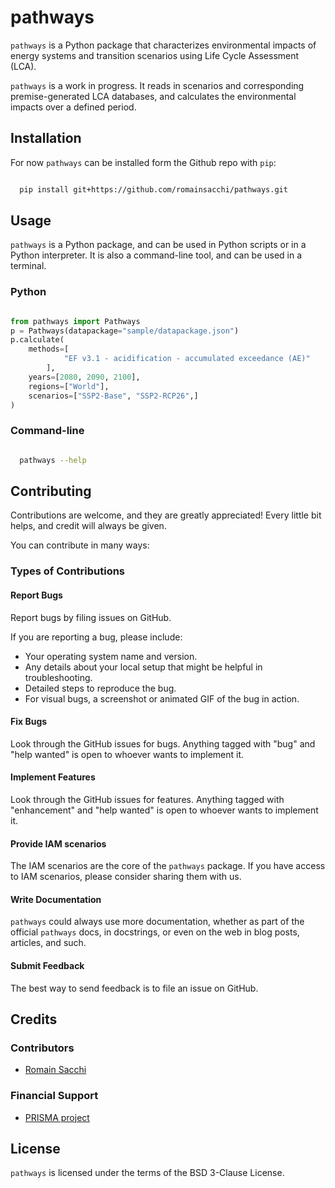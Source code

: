 # pathways

``pathways`` is a Python package that characterizes
environmental impacts of energy systems and transition scenarios using
Life Cycle Assessment (LCA).

``pathways`` is a work in progress. It reads in
scenarios and corresponding premise-generated LCA databases,
and calculates the environmental impacts over a defined period.

## Installation

For now ``pathways`` can be installed form the Github repo  with ``pip``:

```bash

  pip install git+https://github.com/romainsacchi/pathways.git

```


## Usage

``pathways`` is a Python package, and can be used in Python scripts
or in a Python interpreter. It is also a command-line tool, and can
be used in a terminal.

### Python

```python

from pathways import Pathways
p = Pathways(datapackage="sample/datapackage.json")
p.calculate(
    methods=[
            "EF v3.1 - acidification - accumulated exceedance (AE)"
        ],
    years=[2080, 2090, 2100],
    regions=["World"],
    scenarios=["SSP2-Base", "SSP2-RCP26",]
)

```

### Command-line

```bash

  pathways --help

```

## Contributing

Contributions are welcome, and they are greatly appreciated! Every
little bit helps, and credit will always be given.

You can contribute in many ways:

### Types of Contributions

#### Report Bugs

Report bugs by filing issues on GitHub.

If you are reporting a bug, please include:

* Your operating system name and version.
* Any details about your local setup that might be helpful in troubleshooting.
* Detailed steps to reproduce the bug.
* For visual bugs, a screenshot or animated GIF of the bug in action.

#### Fix Bugs

Look through the GitHub issues for bugs. Anything tagged with "bug"
and "help wanted" is open to whoever wants to implement it.

#### Implement Features

Look through the GitHub issues for features. Anything tagged with
"enhancement" and "help wanted" is open to whoever wants to
implement it.

#### Provide IAM scenarios

The IAM scenarios are the core of the ``pathways`` package. If you
have access to IAM scenarios, please consider sharing them with us.

#### Write Documentation

``pathways`` could always use more documentation, whether as part of
the official ``pathways`` docs, in docstrings, or even on the web in
blog posts, articles, and such.

#### Submit Feedback

The best way to send feedback is to file an issue on GitHub.



## Credits

### Contributors

* [Romain Sacchi](https://github.com/romainsacchi)


### Financial Support

* [PRISMA project](https://www.net0prisma.eu/)


## License

``pathways`` is licensed under the terms of the BSD 3-Clause License.

